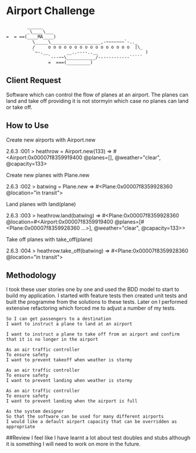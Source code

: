 Airport Challenge
=================

```
        ______
        _\____\___
=  = ==(____MA____)
          \_____\___________________,-~~~~~~~`-.._
          /     o o o o o o o o o o o o o o o o  |\_
          `~-.__       __..----..__                  )
                `---~~\___________/------------`````
                =  ===(_________)

```


## Client Request
Software which can control the flow of planes at an airport. The planes can land and take off providing it is not stormyin which case no planes can land or take off.

## How to Use
Create new airports with Airport.new

2.6.3 :001 > heathrow = Airport.new(133)
 => #<Airport:0x00007f8359919400 @planes=[], @weather="clear", @capacity=133> 

Create new planes with Plane.new

2.6.3 :002 > batwing = Plane.new
 => #<Plane:0x00007f8359928360 @location="in transit"> 

Land planes with land(plane)

2.6.3 :003 > heathrow.land(batwing)
 => #<Plane:0x00007f8359928360 @location=#<Airport:0x00007f8359919400 @planes=[#<Plane:0x00007f8359928360 ...>], @weather="clear", @capacity=133>> 

Take off planes with take_off(plane)

2.6.3 :004 > heathrow.take_off(batwing)
 => #<Plane:0x00007f8359928360 @location="in transit"> 

## Methodology

I took these user stories one by one and used the BDD model to start to build my application.
I started with feature tests then created unit tests and built the programme from the solutions to these tests. Later on I performed extensive refactoring which forced me to adjust a number of my tests.

```As an air traffic controller 
So I can get passengers to a destination 
I want to instruct a plane to land at an airport
```

```
I want to instruct a plane to take off from an airport and confirm that it is no longer in the airport
```
```
As an air traffic controller 
To ensure safety 
I want to prevent takeoff when weather is stormy 
```
```
As an air traffic controller 
To ensure safety 
I want to prevent landing when weather is stormy 
```
```
As an air traffic controller 
To ensure safety 
I want to prevent landing when the airport is full 
```
```
As the system designer
So that the software can be used for many different airports
I would like a default airport capacity that can be overridden as appropriate
```
##Review
I feel like I have learnt a lot about test doubles and stubs although it is something I will need to work on more in the future.